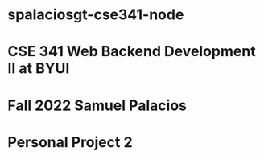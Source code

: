 # spalaciosgt-cse341-node
# CSE 341 Web Backend Development II at BYUI
# Fall 2022 Samuel Palacios
# Personal Project 2